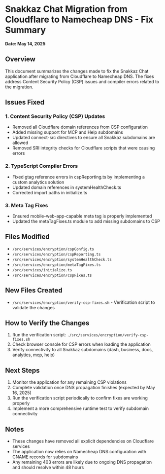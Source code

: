 # Snakkaz Chat Migration from Cloudflare to Namecheap DNS - Fix Summary

**Date: May 14, 2025**

## Overview
This document summarizes the changes made to fix the Snakkaz Chat application after migrating from Cloudflare to Namecheap DNS. The fixes address Content Security Policy (CSP) issues and compiler errors related to the migration.

## Issues Fixed

### 1. Content Security Policy (CSP) Updates
- Removed all Cloudflare domain references from CSP configuration
- Added missing support for MCP and Help subdomains
- Updated connect-src directives to ensure all Snakkaz subdomains are allowed
- Removed SRI integrity checks for Cloudflare scripts that were causing errors

### 2. TypeScript Compiler Errors
- Fixed gtag reference errors in cspReporting.ts by implementing a custom analytics solution
- Updated domain references in systemHealthCheck.ts
- Corrected import paths in initialize.ts

### 3. Meta Tag Fixes
- Ensured mobile-web-app-capable meta tag is properly implemented
- Updated the metaTagFixes.ts module to add missing subdomains to CSP

## Files Modified
- `/src/services/encryption/cspConfig.ts`
- `/src/services/encryption/cspReporting.ts`
- `/src/services/encryption/systemHealthCheck.ts`
- `/src/services/encryption/metaTagFixes.ts`
- `/src/services/initialize.ts`
- `/src/services/encryption/cspFixes.ts`

## New Files Created
- `/src/services/encryption/verify-csp-fixes.sh` - Verification script to validate the changes

## How to Verify the Changes
1. Run the verification script: `./src/services/encryption/verify-csp-fixes.sh`
2. Check browser console for CSP errors when loading the application
3. Verify connectivity to all Snakkaz subdomains (dash, business, docs, analytics, mcp, help)

## Next Steps
1. Monitor the application for any remaining CSP violations
2. Complete validation once DNS propagation finishes (expected by May 16, 2025)
3. Run the verification script periodically to confirm fixes are working properly
4. Implement a more comprehensive runtime test to verify subdomain connectivity

## Notes
- These changes have removed all explicit dependencies on Cloudflare services
- The application now relies on Namecheap DNS configuration with CNAME records for subdomains
- Any remaining 403 errors are likely due to ongoing DNS propagation and should resolve within 48 hours
